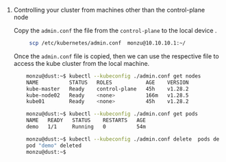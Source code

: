 1. Controlling your cluster from machines other than the control-plane node


    Copy the `admin.conf` the file from the `control-plane` to the local device . 
    
   ```bash
        scp /etc/kubernetes/admin.conf  monzu@10.10.10.1:~/
   ```
    
    Once the `admin.conf` file is copied, then we can use the respective file to access the kube cluster from the local machine. 
    
    ```bash
        monzu@dust:~$ kubectl --kubeconfig ./admin.conf get nodes
        NAME          STATUS   ROLES           AGE    VERSION
        kube-master   Ready    control-plane   45h    v1.28.2
        kube-node02   Ready    <none>          166m   v1.28.5
        kube01        Ready    <none>          45h    v1.28.2
    
        monzu@dust:~$ kubectl --kubeconfig ./admin.conf get pods
        NAME   READY   STATUS    RESTARTS   AGE
        demo   1/1     Running   0          54m
    
        monzu@dust:~$ kubectl --kubeconfig ./admin.conf delete  pods demo
        pod "demo" deleted
        monzu@dust:~$ 
    ```
